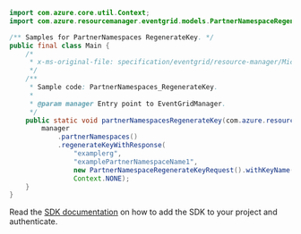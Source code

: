 ```java
import com.azure.core.util.Context;
import com.azure.resourcemanager.eventgrid.models.PartnerNamespaceRegenerateKeyRequest;

/** Samples for PartnerNamespaces RegenerateKey. */
public final class Main {
    /*
     * x-ms-original-file: specification/eventgrid/resource-manager/Microsoft.EventGrid/preview/2021-10-15-preview/examples/PartnerNamespaces_RegenerateKey.json
     */
    /**
     * Sample code: PartnerNamespaces_RegenerateKey.
     *
     * @param manager Entry point to EventGridManager.
     */
    public static void partnerNamespacesRegenerateKey(com.azure.resourcemanager.eventgrid.EventGridManager manager) {
        manager
            .partnerNamespaces()
            .regenerateKeyWithResponse(
                "examplerg",
                "examplePartnerNamespaceName1",
                new PartnerNamespaceRegenerateKeyRequest().withKeyName("key1"),
                Context.NONE);
    }
}
```

Read the [SDK documentation](https://github.com/Azure/azure-sdk-for-java/blob/azure-resourcemanager-eventgrid_1.2.0-beta.2/sdk/eventgrid/azure-resourcemanager-eventgrid/README.md) on how to add the SDK to your project and authenticate.
